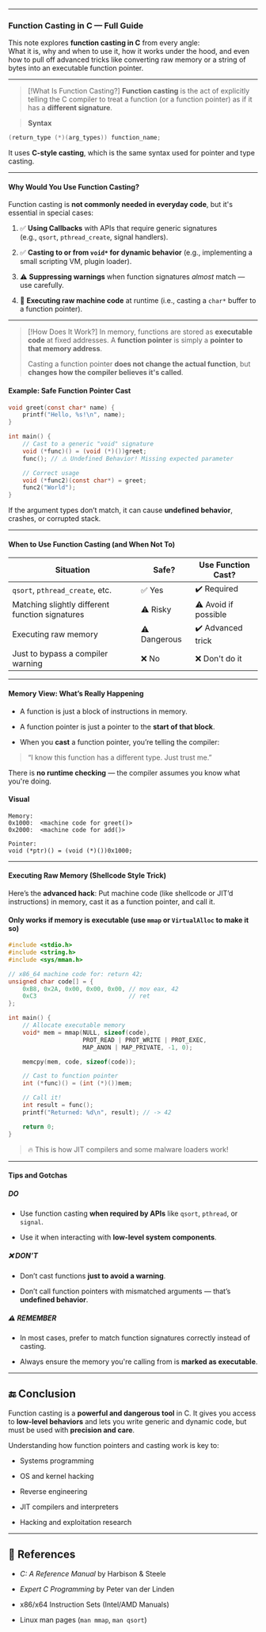
---

### Function Casting in C — Full Guide

This note explores **function casting in C** from every angle:  
What it is, why and when to use it, how it works under the hood, and even how to pull off advanced tricks like converting raw memory or a string of bytes into an executable function pointer.

---

>[!What Is Function Casting?]
**Function casting** is the act of explicitly telling the C compiler to treat a function (or a function pointer) as if it has a **different signature**.

> **Syntax**
```c
(return_type (*)(arg_types)) function_name;
````

It uses **C-style casting**, which is the same syntax used for pointer and type casting.

---

#### Why Would You Use Function Casting?

Function casting is **not commonly needed in everyday code**, but it's essential in special cases:

1. ✅ **Using Callbacks** with APIs that require generic signatures  
    (e.g., `qsort`, `pthread_create`, signal handlers).
    
2. ✅ **Casting to or from `void*` for dynamic behavior** (e.g., implementing a small scripting VM, plugin loader).
    
3. ⚠️ **Suppressing warnings** when function signatures _almost_ match — use carefully.
    
4. 🧪 **Executing raw machine code** at runtime (i.e., casting a `char*` buffer to a function pointer).
    

---

> [!How Does It Work?]
In memory, functions are stored as **executable code** at fixed addresses. A **function pointer** is simply a **pointer to that memory address**.
>
>Casting a function pointer **does not change the actual function**, but **changes how the compiler believes it's called**.

#### Example: Safe Function Pointer Cast

```c
void greet(const char* name) {
    printf("Hello, %s!\n", name);
}

int main() {
    // Cast to a generic "void" signature
    void (*func)() = (void (*)())greet;
    func(); // ⚠️ Undefined Behavior! Missing expected parameter

    // Correct usage
    void (*func2)(const char*) = greet;
    func2("World");
}
```

If the argument types don’t match, it can cause **undefined behavior**, crashes, or corrupted stack.

---

#### When to Use Function Casting (and When Not To)

| Situation                                       | Safe?        | Use Function Cast?   |
| ----------------------------------------------- | ------------ | -------------------- |
| `qsort`, `pthread_create`, etc.                 | ✅ Yes        | ✔️ Required          |
| Matching slightly different function signatures | ⚠️ Risky     | ⚠️ Avoid if possible |
| Executing raw memory                            | ⚠️ Dangerous | ✔️ Advanced trick    |
| Just to bypass a compiler warning               | ❌ No         | ❌ Don't do it        |

---

#### Memory View: What’s Really Happening

- A function is just a block of instructions in memory.

- A function pointer is just a pointer to the **start of that block**.

- When you **cast** a function pointer, you’re telling the compiler:

> “I know this function has a different type. Just trust me.”


There is **no runtime checking** — the compiler assumes you know what you're doing.

#### Visual

```
Memory:
0x1000:  <machine code for greet()>
0x2000:  <machine code for add()>

Pointer:
void (*ptr)() = (void (*)())0x1000;
```

---

#### Executing Raw Memory (Shellcode Style Trick)

Here’s the **advanced hack**: Put machine code (like shellcode or JIT’d instructions) in memory, cast it as a function pointer, and call it.

#### Only works if memory is executable (use `mmap` or `VirtualAlloc` to make it so)

```c
#include <stdio.h>
#include <string.h>
#include <sys/mman.h>

// x86_64 machine code for: return 42;
unsigned char code[] = {
    0xB8, 0x2A, 0x00, 0x00, 0x00, // mov eax, 42
    0xC3                          // ret
};

int main() {
    // Allocate executable memory
    void* mem = mmap(NULL, sizeof(code),
                     PROT_READ | PROT_WRITE | PROT_EXEC,
                     MAP_ANON | MAP_PRIVATE, -1, 0);

    memcpy(mem, code, sizeof(code));

    // Cast to function pointer
    int (*func)() = (int (*)())mem;

    // Call it!
    int result = func();
    printf("Returned: %d\n", result); // -> 42

    return 0;
}
```

> 🔥 This is how JIT compilers and some malware loaders work!

---

#### Tips and Gotchas

##### DO

- Use function casting **when required by APIs** like `qsort`, `pthread`, or `signal`.

- Use it when interacting with **low-level system components**.

##### ❌ DON’T

- Don’t cast functions **just to avoid a warning**.

- Don’t call function pointers with mismatched arguments — that’s **undefined behavior**.

##### ⚠️ REMEMBER

- In most cases, prefer to match function signatures correctly instead of casting.

- Always ensure the memory you're calling from is **marked as executable**.


---

## 🔚 Conclusion

Function casting is a **powerful and dangerous tool** in C. It gives you access to **low-level behaviors** and lets you write generic and dynamic code, but must be used with **precision and care**.

Understanding how function pointers and casting work is key to:

- Systems programming

- OS and kernel hacking

- Reverse engineering

- JIT compilers and interpreters

- Hacking and exploitation research

---

## 📖 References

- _C: A Reference Manual_ by Harbison & Steele

- _Expert C Programming_ by Peter van der Linden

- x86/x64 Instruction Sets (Intel/AMD Manuals)

- Linux man pages (`man mmap`, `man qsort`)
